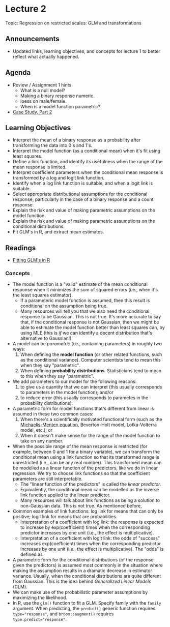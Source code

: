 # Lecture 2

Topic: Regression on restricted scales: GLM and transformations

## Announcements

- Updated links, learning objectives, and concepts for lecture 1 to better reflect what actually happened. 

## Agenda

- Review / Assignment 1 hints
	- What is a null model?
	- Making a binary response numeric.
	- loess on male/female.
	- When is a model function parametric?
- [Case Study, Part 2](./case_study.nb.html)


## Learning Objectives

- Interpret the mean of a binary response as a probability after transforming the data into 0's and 1's.
- Interpret the model function (as a conditional mean) when it's fit using least squares.
- Define a link function, and identify its usefulness when the range of the mean response is limited.
- Interpret coefficient parameters when the conditional mean response is transformed by a log and logit link function.
- Identify when a log link function is suitable, and when a logit link is suitable.
- Select appropriate distributional assumptions for the conditional response, particularly in the case of a binary response and a count response.
- Explain the risk and value of making parametric assumptions on the model function.
- Explain the risk and value of making parametric assumptions on the conditional distributions. 
- Fit GLM's in R, and extract mean estimates.

## Readings

- [Fitting GLM's in R](090-glm_in_r.md)

### Concepts

- The model function is a "valid" estimate of the mean conditional response when it minimizes the sum of squared errors (i.e., when it's the least squares estimator).
	- If a parameteric model function is assumed, then this result is conditional on the assumption being true.
	- Many resources will tell you that we also need the conditional response to be Gaussian. This is not true. It's more accurate to say that, if the conditional response is not Gaussian, then we might be able to estimate the model function better than least squares can, by using MLE (this is _if_ we can identify a decent distribution that's alternative to Gaussian!)
- A model can be _parametric_ (i.e., containing parameters) in roughly two ways: 
    1. When defining the __model function__ (or other related functions, such as the conditional variance). Computer scientists tend to mean this when they say "parametric".
    2. When defining __probability distributions__. Statisticians tend to mean to this when they say "parametric".
- We add parameters to our model for the following reasons:
    1. to give us a quantity that we can interpret (this usually corresponds to parameters in the model function); and/or
    2. to reduce error (this usually corresponds to parametes in the probability distributions).
- A parametric form for model functions that's different from linear is assumed in these two common cases:
    1. When there's a scientifically motivated functional form (such as the [Michaelis-Menten equation](https://ncss-wpengine.netdna-ssl.com/wp-content/themes/ncss/pdf/Procedures/NCSS/Michaelis-Menten_Equation.pdf), Beverton-Holt model, Lotka-Volterra model, etc.); or
    2. When it doesn't make sense for the range of the model function to take on any number.
- When the possible range of the mean response is restricted (for example, between 0 and 1 for a binary variable), we can transform the conditional mean using a link function so that its transformed range is unrestricted (i.e., can be any real number). This transformed mean can be modelled as a linear function of the predictors, like we do in linear regression. We try to choose link functions so that the coefficient parameters are still interpretable.
	- The "linear function of the predictors" is called the _linear predictor_.
	- Equivalently, the conditional mean can be modelled as the inverse link function applied to the linear predictor.
	- Many resources will talk about link functions as being a solution to non-Gaussian data. This is not true. As mentioned before, 
- Common examples of link functions: log link for means that can only be positive; logit link for means that are probabilities.
	- Interpretation of a coefficient with log link: the response is expected to increase by exp(coefficient) times when the corresponding predictor increases by one unit (i.e., the effect is multiplicative).
	- Interpretation of a coefficient with logit link: the odds of "success" increases exp(coefficient) times when the corresponding predictor increases by one unit (i.e., the effect is multiplicative). The "odds" is defined as 
- A parametric form for the conditional distributions (of the response given the predictors) is assumed most commonly in the situation where making the assumption results in a dramatic decrease in estimator variance. Usually, when the conditional distributions are quite different from Gaussian. This is the idea behind _Generalized Linear Models_ (GLM).
- We can make use of the probabilistic parameter assumptions by maximizing the likelihood.
- In R, use the `glm()` function to fit a GLM. Specify family with the `family` argument. When predicting, the `predict()` generic function requires `type="response"`, and `broom::augment()` requires `type.predict="response"`.